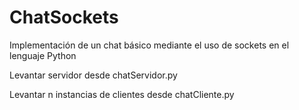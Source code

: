# ChatSockets
Implementación de un chat básico mediante el uso de sockets en el lenguaje Python

Levantar servidor desde chatServidor.py

Levantar n instancias de clientes desde chatCliente.py
